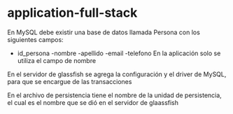 # application-full-stack
En MySQL debe existir una base de datos llamada Persona con los siguientes campos:
  - id_persona
   -nombre
   -apellido
   -email
   -telefono
En la aplicación solo se utiliza el campo de nombre

En el servidor de glassfish se agrega la configuración y el driver de MySQL, para que se encargue de las transacciones

En el archivo de persistencia tiene el nombre de la unidad de persistencia, el cual es el nombre que se dió en el servidor de glaassfish
